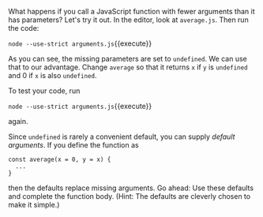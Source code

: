 What happens if you call a JavaScript function with fewer arguments than it has parameters? Let's try it out. In the editor, look at `average.js`. Then run the code: 

`node --use-strict arguments.js`{{execute}}

As you can see, the missing parameters are set to `undefined`. We can use that to our advantage. Change `average` so that it returns `x` if `y` is `undefined` and 0 if `x` is also `undefined`.

To test your code, run 

`node --use-strict arguments.js`{{execute}}

again.

Since `undefined` is rarely a convenient default, you can supply *default arguments*. If you define the function as 

```
const average(x = 0, y = x) { 
  ...
}
```

then the defaults replace missing arguments. Go ahead: Use these defaults and complete the function body. (Hint: The defaults are cleverly chosen to make it simple.)



